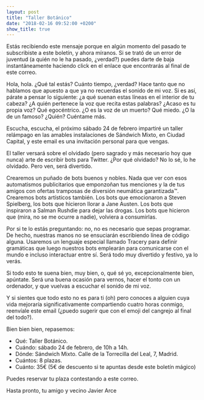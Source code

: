 ```yaml
---
layout: post
title: "Taller Botánico"
date: "2018-02-16 09:52:00 +0200"
show_title: true
---
```


Estás recibiendo este mensaje porque en algún momento del pasado te
subscribiste a este boletín, y ahora míranos. Si se trató de un error de
juventud (a quién no le ha pasado, ¿verdad?) puedes darte de baja
instantáneamente haciendo click en el enlace que encontrarás al final de este
correo.

<!-- more -->

Hola, hola. ¿Qué tal estás? Cuánto tiempo, ¿verdad? Hace tanto que no hablamos
que apuesto a que ya no recuerdas el sonido de mi voz. Si es así, párate a
pensar lo siguiente: ¿a qué suenan estas líneas en el interior de tu cabeza? ¿A
quién pertenece la voz que recita estas palabras? ¿Acaso es tu propia voz? Qué
egocéntrico. ¿O es la voz de un muerto? Qué miedo. ¿O la de un famoso? ¿Quién?
Cuéntame más.

Escucha, escucha, el próximo sábado 24 de febrero impartiré un taller relámpago
en las amables instalaciones de Sándwich Mixto, en Ciudad Capital, y este email
es una invitación personal para que vengas.

El taller versará sobre el olvidado (pero sagrado y más
necesario hoy que nunca) arte de escribir bots para Twitter. ¿Por qué olvidado?
No lo sé, lo he olvidado. Pero ven, será divertido.

Crearemos un puñado de bots buenos y nobles. Nada que ver con esos automatismos
publicitarios que emponzoñan tus menciones y la de tus amigos con ofertas
tramposas de diversión neumática garantizada™. Crearemos bots artísticos
también. Los bots que emocionaron a Steven Spielberg, los bots que hicieron
llorar a Jane Austen. Los bots que inspiraron a Salman Rushdie para dejar las
drogas. Los bots que hicieron que (mira, no se me ocurre a nadie), volviera a
consumirlas.

Por si te lo estás preguntando: no, no es necesario que sepas programar. De
hecho, nuestras manos no se ensuciarán escribiendo línea de código alguna.
Usaremos un lenguaje especial llamado Tracery para definir gramáticas que luego
nuestros bots emplearán para comunicarse con el mundo e incluso interactuar
entre sí. Será todo muy divertido y festivo, ya lo verás.

Si todo esto te suena bien, muy bien, o, qué sé yo, excepcionalmente bien,
apúntate. Será una buena ocasión para vernos, hacer el tonto con un ordenador,
y que vuelvas a escuchar el sonido de mi voz.

Y si sientes que todo esto no es para ti (oh) pero conoces a alguien cuya vida
mejoraría significativamente compartiendo cuatro horas conmigo, reenvíale este
email (¿puedo sugerir que con el emoji del cangrejo al final del todo?).

Bien bien bien, repasemos: 

* Qué: Taller Botánico.
* Cuándo: sábado 24 de febrero,
de 10h a 14h.  
* Dónde: Sándwich Mixto. Calle de la Torrecilla del Leal, 7,
Madrid.  
* Cuántos: 8 plazas.  
* Cuánto: 35€ (5€ de descuento si te apuntas desde
este boletín mágico) 

Puedes reservar tu plaza contestando a este correo.

Hasta pronto, 
tu amigo y vecino Javier Arce


